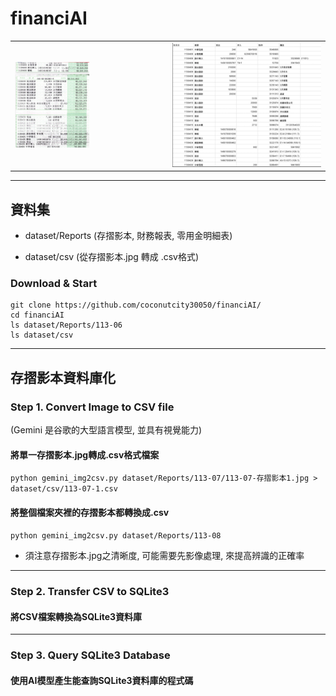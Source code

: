 # financiAI
<table>
<tr>
<td><img width="50%" height="50%" src="https://github.com/coconutcity30050/financiAI/blob/main/assets/113-04-passbook.png?raw=true"></td>
<td><img widht="50%" height="50%" src="https://github.com/coconutcity30050/financiAI/blob/main/assets/113-04-csv.png?raw=true"></td>
</tr>
</table>

---
## 資料集

* dataset/Reports (存摺影本, 財務報表, 零用金明細表)<br>

* dataset/csv (從存摺影本.jpg 轉成 .csv格式)<br>

### Download & Start
```
git clone https://github.com/coconutcity30050/financiAI/
cd financiAI
ls dataset/Reports/113-06
ls dataset/csv
```

---
## 存摺影本資料庫化

### Step 1. Convert Image to CSV file
(Gemini 是谷歌的大型語言模型, 並具有視覺能力)<br>

#### 將單一存摺影本.jpg轉成.csv格式檔案<br>

`python gemini_img2csv.py dataset/Reports/113-07/113-07-存摺影本1.jpg > dataset/csv/113-07-1.csv`<br>

#### 將整個檔案夾裡的存摺影本都轉換成.csv
`python gemini_img2csv.py dataset/Reports/113-08`<br>

* 須注意存摺影本.jpg之清晰度, 可能需要先影像處理, 來提高辨識的正確率

---
### Step 2. Transfer CSV to SQLite3 
#### 將CSV檔案轉換為SQLite3資料庫<br>

---
### Step 3. Query SQLite3 Database
#### 使用AI模型產生能查詢SQLite3資料庫的程式碼
